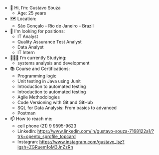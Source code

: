 - 👋 Hi, I’m: Gustavo Souza
  * Age: 25 years
- 🗺 Location:
  * São Gonçalo - Rio de Janeiro - Brazil
- 👀 I'm looking for positions:
  * IT Analyst
  * Quality Assurance Test Analyst
  * Data Analyst
  * IT Intern
- 👨🏾‍💻 I’m currently Studying:
  * systems analysis and development
- 📚 Course and Certifications:
  * Programming logic
  * Unit testing in Java using Junit
  * Introduction to automated testing
  * Introduction to automated testing
  * Agile Methodologies 
  * Code Versioning with Git and GitHub
  * SQL for Data Analysis: From basics to advanced
  * Postman
- 📫 How to reach me:
  * cell phone (21) 9 9595-9623
  * LinkedIn: https://www.linkedin.com/in/gustavo-souza-7168122a1/?trk=opento_sprofile_topcard
  * Instagran: https://www.instagram.com/gustavo_lsz?igsh=ZGRuem1oM3JnZzRn


<!---
GustavoCrf14/GustavoCrf14 is a ✨ special ✨ repository because its `README.md` (this file) appears on your GitHub profile.
You can click the Preview link to take a look at your changes.
--->
